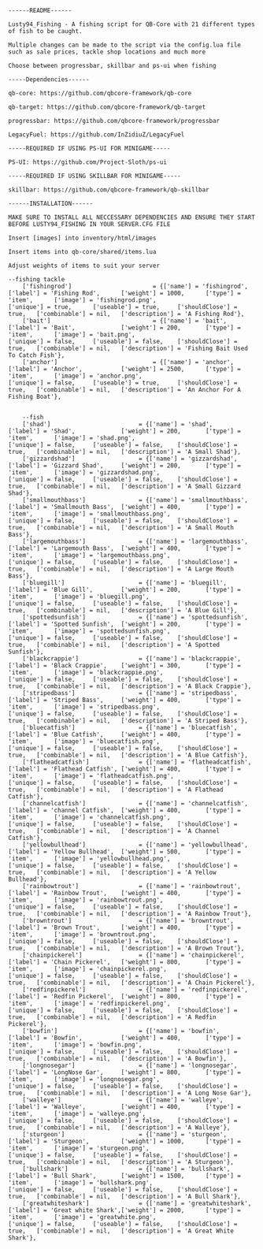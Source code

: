 
```
------README------
```

```Lusty94_Fishing - A fishing script for QB-Core with 21 different types of fish to be caught.```

```Multiple changes can be made to the script via the config.lua file such as sale prices, tackle shop locations and much more```

```Choose between progressbar, skillbar and ps-ui when fishing```












```
-----Dependencies------
```

``qb-core: https://github.com/qbcore-framework/qb-core``

``qb-target: https://github.com/qbcore-framework/qb-target``

``progressbar: https://github.com/qbcore-framework/progressbar``

``LegacyFuel: https://github.com/InZidiuZ/LegacyFuel``


```
-----REQUIRED IF USING PS-UI FOR MINIGAME-----
```

``PS-UI: https://github.com/Project-Sloth/ps-ui``

```
-----REQUIRED IF USING SKILLBAR FOR MINIGAME-----
```

``skillbar: https://github.com/qbcore-framework/qb-skillbar``












```
------INSTALLATION------
```


``MAKE SURE TO INSTALL ALL NECCESSARY DEPENDENCIES AND ENSURE THEY START BEFORE LUSTY94_FISHING IN YOUR SERVER.CFG FILE``

	
``Insert [images] into inventory/html/images``



``Insert items into qb-core/shared/items.lua``

``Adjust weights of items to suit your server``


```
--fishing tackle
	['fishingrod'] 						 = {['name'] = 'fishingrod', 			 	  	['label'] = 'Fishing Rod', 	    ['weight'] = 1000, 		['type'] = 'item', 		['image'] = 'fishingrod.png', 				    ['unique'] = true, 	    ['useable'] = true, 	['shouldClose'] = true,   ['combinable'] = nil,   ['description'] = 'A Fishing Rod'},
	['bait'] 							 = {['name'] = 'bait', 			 	  	  	    ['label'] = 'Bait', 		    ['weight'] = 200, 		['type'] = 'item', 		['image'] = 'bait.png', 					    ['unique'] = false, 	['useable'] = false, 	['shouldClose'] = true,   ['combinable'] = nil,   ['description'] = 'Fishing Bait Used To Catch Fish'},
	['anchor'] 							 = {['name'] = 'anchor', 			 	  	  	['label'] = 'Anchor', 		    ['weight'] = 2500, 		['type'] = 'item', 		['image'] = 'anchor.png', 					    ['unique'] = false, 	['useable'] = true, 	['shouldClose'] = true,   ['combinable'] = nil,   ['description'] = 'An Anchor For A Fishing Boat'},

	
	--fish
	['shad'] 						 = {['name'] = 'shad', 			 	  	  			['label'] = 'Shad', 			['weight'] = 200, 		['type'] = 'item', 		['image'] = 'shad.png', 						['unique'] = false, 	['useable'] = false, 	['shouldClose'] = true,   ['combinable'] = nil,   ['description'] = 'A Small Shad'},
	['gizzardshad'] 				 = {['name'] = 'gizzardshad', 			 	  	  	['label'] = 'Gizzard Shad', 	['weight'] = 200, 		['type'] = 'item', 		['image'] = 'gizzardshad.png', 					['unique'] = false, 	['useable'] = false, 	['shouldClose'] = true,   ['combinable'] = nil,   ['description'] = 'A Small Gizzard Shad'},
	['smallmouthbass'] 				 = {['name'] = 'smallmouthbass', 			 	  	['label'] = 'Smallmouth Bass', 	['weight'] = 400, 		['type'] = 'item', 		['image'] = 'smallmouthbass.png', 				['unique'] = false, 	['useable'] = false, 	['shouldClose'] = true,   ['combinable'] = nil,   ['description'] = 'A Small Mouth Bass'},
	['largemouthbass'] 				 = {['name'] = 'largemouthbass', 			 	  	['label'] = 'Largemouth Bass', 	['weight'] = 400, 		['type'] = 'item', 		['image'] = 'largemouthbass.png', 				['unique'] = false, 	['useable'] = false, 	['shouldClose'] = true,   ['combinable'] = nil,   ['description'] = 'A Large Mouth Bass'},
	['bluegill'] 				 	 = {['name'] = 'bluegill', 			 	  	  		['label'] = 'Blue Gill', 		['weight'] = 200, 		['type'] = 'item', 		['image'] = 'bluegill.png', 					['unique'] = false, 	['useable'] = false, 	['shouldClose'] = true,   ['combinable'] = nil,   ['description'] = 'A Blue Gill'},
	['spottedsunfish'] 				 = {['name'] = 'spottedsunfish', 			 	  	['label'] = 'Spotted Sunfish', 	['weight'] = 200, 		['type'] = 'item', 		['image'] = 'spottedsunfish.png', 				['unique'] = false, 	['useable'] = false, 	['shouldClose'] = true,   ['combinable'] = nil,   ['description'] = 'A Spotted Sunfish'},
	['blackcrappie'] 				 = {['name'] = 'blackcrappie', 			 	  	  	['label'] = 'Black Crappie', 	['weight'] = 300, 		['type'] = 'item', 		['image'] = 'blackcrappie.png', 				['unique'] = false, 	['useable'] = false, 	['shouldClose'] = true,   ['combinable'] = nil,   ['description'] = 'A Black Crappie'},
	['stripedbass'] 				 = {['name'] = 'stripedbass', 			 	  	  	['label'] = 'Striped Bass', 	['weight'] = 400, 		['type'] = 'item', 		['image'] = 'stripedbass.png', 					['unique'] = false, 	['useable'] = false, 	['shouldClose'] = true,   ['combinable'] = nil,   ['description'] = 'A Striped Bass'},
	['bluecatfish'] 				 = {['name'] = 'bluecatfish', 			 	  	  	['label'] = 'Blue Catfish', 	['weight'] = 400, 		['type'] = 'item', 		['image'] = 'bluecatfish.png', 					['unique'] = false, 	['useable'] = false, 	['shouldClose'] = true,   ['combinable'] = nil,   ['description'] = 'A Blue Catfish'},
	['flatheadcatfish'] 			 = {['name'] = 'flatheadcatfish', 			 	  	['label'] = 'Flathead Catfish', ['weight'] = 400, 		['type'] = 'item', 		['image'] = 'flatheadcatfish.png', 				['unique'] = false, 	['useable'] = false, 	['shouldClose'] = true,   ['combinable'] = nil,   ['description'] = 'A Flathead Catfish'},
	['channelcatfish'] 				 = {['name'] = 'channelcatfish', 			 	  	['label'] = 'channel Catfish', 	['weight'] = 400, 		['type'] = 'item', 		['image'] = 'channelcatfish.png', 				['unique'] = false, 	['useable'] = false, 	['shouldClose'] = true,   ['combinable'] = nil,   ['description'] = 'A Channel Catfish'},
	['yellowbullhead'] 				 = {['name'] = 'yellowbullhead', 			 	  	['label'] = 'Yellow Bullhead', 	['weight'] = 500, 		['type'] = 'item', 		['image'] = 'yellowbullhead.png', 				['unique'] = false, 	['useable'] = false, 	['shouldClose'] = true,   ['combinable'] = nil,   ['description'] = 'A Yellow Bullhead'},
	['rainbowtrout'] 				 = {['name'] = 'rainbowtrout', 			 	  	  	['label'] = 'Rainbow Trout', 	['weight'] = 400, 		['type'] = 'item', 		['image'] = 'rainbowtrout.png', 				['unique'] = false, 	['useable'] = false, 	['shouldClose'] = true,   ['combinable'] = nil,   ['description'] = 'A Rainbow Trout'},
	['browntrout'] 				 	 = {['name'] = 'browntrout', 			 	  	  	['label'] = 'Brown Trout', 		['weight'] = 400, 		['type'] = 'item', 		['image'] = 'browntrout.png', 					['unique'] = false, 	['useable'] = false, 	['shouldClose'] = true,   ['combinable'] = nil,   ['description'] = 'A Brown Trout'},
	['chainpickerel'] 				 = {['name'] = 'chainpickerel', 			 	  	['label'] = 'Chain Pickerel', 	['weight'] = 800, 		['type'] = 'item', 		['image'] = 'chainpickerel.png', 				['unique'] = false, 	['useable'] = false, 	['shouldClose'] = true,   ['combinable'] = nil,   ['description'] = 'A Chain Pickerel'},
	['redfinpickerel'] 				 = {['name'] = 'redfinpickerel', 			 	  	['label'] = 'Redfin Pickerel', 	['weight'] = 800, 		['type'] = 'item', 		['image'] = 'redfinpickerel.png', 				['unique'] = false, 	['useable'] = false, 	['shouldClose'] = true,   ['combinable'] = nil,   ['description'] = 'A Redfin Pickerel'},
	['bowfin'] 				 		 = {['name'] = 'bowfin', 			 	  	  		['label'] = 'Bowfin', 			['weight'] = 400, 		['type'] = 'item', 		['image'] = 'bowfin.png', 						['unique'] = false, 	['useable'] = false, 	['shouldClose'] = true,   ['combinable'] = nil,   ['description'] = 'A Bowfin'},
	['longnosegar'] 				 = {['name'] = 'longnosegar', 			 	  	  	['label'] = 'LongNose Gar', 	['weight'] = 800, 		['type'] = 'item', 		['image'] = 'longnosegar.png', 					['unique'] = false, 	['useable'] = false, 	['shouldClose'] = true,   ['combinable'] = nil,   ['description'] = 'A Long Nose Gar'},
	['walleye'] 				     = {['name'] = 'walleye', 			 	  	  		['label'] = 'Walleye', 			['weight'] = 400, 		['type'] = 'item', 		['image'] = 'walleye.png', 						['unique'] = false, 	['useable'] = false, 	['shouldClose'] = true,   ['combinable'] = nil,   ['description'] = 'A Walleye'},
	['sturgeon'] 				 	 = {['name'] = 'sturgeon', 			 	  	  		['label'] = 'Sturgeon', 		['weight'] = 1000, 		['type'] = 'item', 		['image'] = 'sturgeon.png', 					['unique'] = false, 	['useable'] = false, 	['shouldClose'] = true,   ['combinable'] = nil,   ['description'] = 'A Sturgeon'},
	['bullshark'] 				 	 = {['name'] = 'bullshark', 			 	  	  	['label'] = 'Bull Shark', 		['weight'] = 1500, 		['type'] = 'item', 		['image'] = 'bullshark.png', 					['unique'] = false, 	['useable'] = false, 	['shouldClose'] = true,   ['combinable'] = nil,   ['description'] = 'A Bull Shark'},
	['greatwhiteshark'] 			 = {['name'] = 'greatwhiteshark', 			 	  	['label'] = 'Great white Shark',['weight'] = 2000, 		['type'] = 'item', 		['image'] = 'greatwhite.png', 					['unique'] = false, 	['useable'] = false, 	['shouldClose'] = true,   ['combinable'] = nil,   ['description'] = 'A Great White Shark'},

